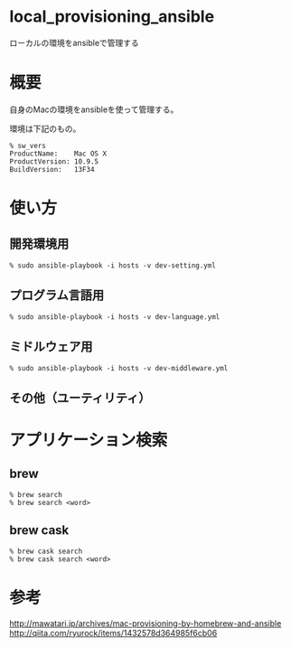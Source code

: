 # local_provisioning_ansible
ローカルの環境をansibleで管理する


# 概要
自身のMacの環境をansibleを使って管理する。

環境は下記のもの。
```
% sw_vers
ProductName:	Mac OS X
ProductVersion:	10.9.5
BuildVersion:	13F34
```

# 使い方

## 開発環境用

```
% sudo ansible-playbook -i hosts -v dev-setting.yml
```

## プログラム言語用

```
% sudo ansible-playbook -i hosts -v dev-language.yml
```


## ミドルウェア用
```
% sudo ansible-playbook -i hosts -v dev-middleware.yml
```


## その他（ユーティリティ）


# アプリケーション検索
## brew 
```
% brew search
% brew search <word>
```

## brew cask
```
% brew cask search
% brew cask search <word>
```


# 参考

http://mawatari.jp/archives/mac-provisioning-by-homebrew-and-ansible
http://qiita.com/ryurock/items/1432578d364985f6cb06
